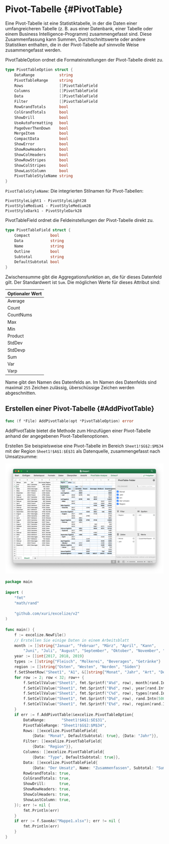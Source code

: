 # Pivot-Tabelle {#PivotTable}

Eine Pivot-Tabelle ist eine Statistiktabelle, in der die Daten einer umfangreicheren Tabelle (z. B. aus einer Datenbank, einer Tabelle oder einem Business Intelligence-Programm) zusammengefasst sind. Diese Zusammenfassung kann Summen, Durchschnittswerte oder andere Statistiken enthalten, die in der Pivot-Tabelle auf sinnvolle Weise zusammengefasst werden.

PivotTableOption ordnet die Formateinstellungen der Pivot-Tabelle direkt zu.

```go
type PivotTableOption struct {
    DataRange           string
    PivotTableRange     string
    Rows                []PivotTableField
    Columns             []PivotTableField
    Data                []PivotTableField
    Filter              []PivotTableField
    RowGrandTotals      bool
    ColGrandTotals      bool
    ShowDrill           bool
    UseAutoFormatting   bool
    PageOverThenDown    bool
    MergeItem           bool
    CompactData         bool
    ShowError           bool
    ShowRowHeaders      bool
    ShowColHeaders      bool
    ShowRowStripes      bool
    ShowColStripes      bool
    ShowLastColumn      bool
    PivotTableStyleName string
}
```

`PivotTableStyleName`: Die integrierten Stilnamen für Pivot-Tabellen:

```text
PivotStyleLight1 - PivotStyleLight28
PivotStyleMedium1 - PivotStyleMedium28
PivotStyleDark1 - PivotStyleDark28
```

PivotTableField ordnet die Feldeinstellungen der Pivot-Tabelle direkt zu.

```go
type PivotTableField struct {
    Compact         bool
    Data            string
    Name            string
    Outline         bool
    Subtotal        string
    DefaultSubtotal bool
}
```

Zwischensumme gibt die Aggregationsfunktion an, die für dieses Datenfeld gilt. Der Standardwert ist `Sum`. Die möglichen Werte für dieses Attribut sind:

|Optionaler Wert|
|---|
|Average|
|Count|
|CountNums|
|Max|
|Min|
|Product|
|StdDev|
|StdDevp|
|Sum|
|Var|
|Varp|

Name gibt den Namen des Datenfelds an. Im Namen des Datenfelds sind maximal `255` Zeichen zulässig, überschüssige Zeichen werden abgeschnitten.

## Erstellen einer Pivot-Tabelle {#AddPivotTable}

```go
func (f *File) AddPivotTable(opt *PivotTableOption) error
```

AddPivotTable bietet die Methode zum Hinzufügen einer Pivot-Tabelle anhand der angegebenen Pivot-Tabellenoptionen.

Erstellen Sie beispielsweise eine Pivot-Tabelle im Bereich `Sheet1!$G$2:$M$34` mit der Region `Sheet1!$A$1:$E$31` als Datenquelle, zusammengefasst nach Umsatzsumme:

<p align="center"><img width="1139" src="./images/pivot_table_01.png" alt="Erstellen Sie eine Pivot-Tabelle mit Excelize mit Go"></p>

```go
package main

import (
    "fmt"
    "math/rand"

    "github.com/xuri/excelize/v2"
)

func main() {
    f := excelize.NewFile()
    // Erstellen Sie einige Daten in einem Arbeitsblatt
    month := []string{"Januar", "Februar", "März", "April", "Kann",
        "Juni", "Juli", "August", "September", "Oktober", "November", "Dezember"}
    year := []int{2017, 2018, 2019}
    types := []string{"Fleisch", "Molkerei", "Beverages", "Getränke"}
    region := []string{"Osten", "Westen", "Norden", "Süden"}
    f.SetSheetRow("Sheet1", "A1", &[]string{"Monat", "Jahr", "Art", "Der Umsatz", "Region"})
    for row := 2; row < 32; row++ {
        f.SetCellValue("Sheet1", fmt.Sprintf("A%d", row), month[rand.Intn(12)])
        f.SetCellValue("Sheet1", fmt.Sprintf("B%d", row), year[rand.Intn(3)])
        f.SetCellValue("Sheet1", fmt.Sprintf("C%d", row), types[rand.Intn(4)])
        f.SetCellValue("Sheet1", fmt.Sprintf("D%d", row), rand.Intn(5000))
        f.SetCellValue("Sheet1", fmt.Sprintf("E%d", row), region[rand.Intn(4)])
    }
    if err := f.AddPivotTable(&excelize.PivotTableOption{
        DataRange:       "Sheet1!$A$1:$E$31",
        PivotTableRange: "Sheet1!$G$2:$M$34",
        Rows: []excelize.PivotTableField{
            {Data: "Monat", DefaultSubtotal: true}, {Data: "Jahr"}},
        Filter: []excelize.PivotTableField{
            {Data: "Region"}},
        Columns: []excelize.PivotTableField{
            {Data: "Type", DefaultSubtotal: true}},
        Data: []excelize.PivotTableField{
            {Data: "Der Umsatz", Name: "Zusammenfassen", Subtotal: "Sum"}},
        RowGrandTotals: true,
        ColGrandTotals: true,
        ShowDrill:      true,
        ShowRowHeaders: true,
        ShowColHeaders: true,
        ShowLastColumn: true,
    }); err != nil {
        fmt.Println(err)
    }
    if err := f.SaveAs("Mappe1.xlsx"); err != nil {
        fmt.Println(err)
    }
}
```
